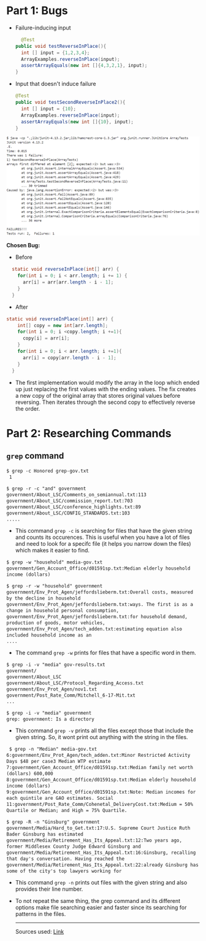 # Part 1: Bugs


* Failure-inducing input
  ```java
    @Test
  public void testReverseInPlace(){
    int [] input = {1,2,3,4};
    ArrayExamples.reverseInPlace(input);
    assertArrayEquals(new int []{4,3,2,1}, input);
  }
  ```
* Input that doesn't induce failure
  ```java
  @Test
  public void testSecondReverseInPlace2(){
    int [] input = {10};
    ArrayExamples.reverseInPlace(input);
    assertArrayEquals(new int []{10}, input);
  }
  ```

<img src="ArrayListTest-SS.png" alt="Test Results" width="550"/>

**Chosen Bug:** 
* Before
```java
  static void reverseInPlace(int[] arr) {
    for(int i = 0; i < arr.length; i += 1) {
      arr[i] = arr[arr.length - i - 1];
    }
  }
```
* After
```java
static void reverseInPlace(int[] arr) {
    int[] copy = new int[arr.length];
    for(int i = 0; i <copy.length; i +=1){
      copy[i] = arr[i];
    }
    for(int i = 0; i < arr.length; i +=1){
      arr[i] = copy[arr.length - i - 1];
    }
  }
```

- The first implementation would modify the array in the loop which ended up just replacing the first values with the ending values. The fix creates a new copy of the original array that stores original values before reversing. Then iterates through the second copy to effectively reverse the order.

# Part 2: Researching Commands

## **`grep` command**

 ```
$ grep -c Honored grep-gov.txt
  1
```

```
$ grep -r -c "and" government
government/About_LSC/Comments_on_semiannual.txt:113
government/About_LSC/commission_report.txt:703       
government/About_LSC/conference_highlights.txt:89    
government/About_LSC/CONFIG_STANDARDS.txt:103
.....
```

  - This command `grep -c` is searching for files that have the given string and counts its occurences. This is useful when you have a lot of files and need to look for a specifc file (it helps you narrow down the files) which makes it easier to find.
 
```
$ grep -w "household" media-gov.txt
government/Gen_Account_Office/d01591sp.txt:Median elderly household income (dollars)
```

```
$ grep -r -w "household" government
government/Env_Prot_Agen/jeffordslieberm.txt:Overall costs, measured by the decline in household
government/Env_Prot_Agen/jeffordslieberm.txt:ways. The first is as a change in household personal consumption,
government/Env_Prot_Agen/jeffordslieberm.txt:for household demand, production of goods, motor vehicles,   
government/Env_Prot_Agen/tech_adden.txt:estimating equation also included household income as an
....
```

- The command `grep -w` prints for files that have a specific word in them.

```
$ grep -i -v "media" gov-results.txt
government/
government/About_LSC
government/About_LSC/Protocol_Regarding_Access.txt  
government/Env_Prot_Agen/nov1.txt
government/Post_Rate_Comm/Mitchell_6-17-Mit.txt
...
```

```
$ grep -i -v "media" government
grep: government: Is a directory
```

- This command `grep -v` prints all the files except those that include the given string. So, it wont print out anything with the string in the files.

 ```
  $ grep -n "Median" media-gov.txt
6:government/Env_Prot_Agen/tech_adden.txt:Minor Restricted Activity Days $48 per case3 Median WTP estimate
7:government/Gen_Account_Office/d01591sp.txt:Median family net worth (dollars) 600,000
8:government/Gen_Account_Office/d01591sp.txt:Median elderly household income (dollars)
9:government/Gen_Account_Office/d01591sp.txt:Note: Median incomes for each quintile are GAO estimates. Social
11:government/Post_Rate_Comm/Cohenetal_DeliveryCost.txt:Medium = 50% Quartile or Median; and High = 75% Quartile.
```

```
$ grep -R -n "Ginsburg" government
government/Media/Hard_to_Get.txt:17:U.S. Supreme Court Justice Ruth Bader Ginsburg has estimated
government/Media/Retirement_Has_Its_Appeal.txt:12:Two years ago, former Middlesex County Judge Edward Ginsburg and
government/Media/Retirement_Has_Its_Appeal.txt:16:Ginsburg, recalling that day's conversation. Having reached the
government/Media/Retirement_Has_Its_Appeal.txt:22:already Ginsburg has some of the city's top lawyers working for
```

- This command `grep -n` prints out files with the given string and also provides their line number.

- To not repeat the same thing, the grep command and its different options make file searching easier and faster since its searching for patterns in the files.


  ---
   Sources used: [Link](https://www.geeksforgeeks.org/grep-command-in-unixlinux/)








  
  




